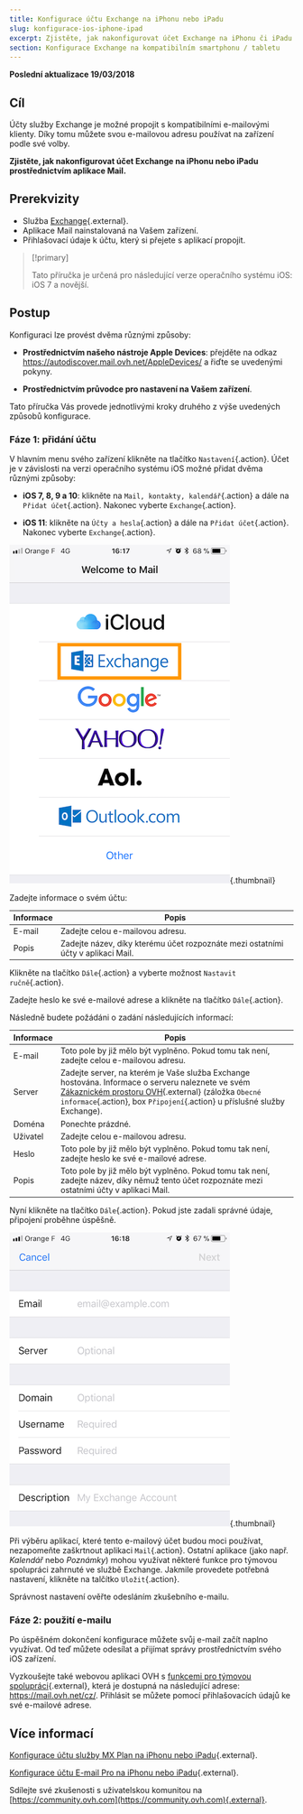 ```yaml
---
title: Konfigurace účtu Exchange na iPhonu nebo iPadu
slug: konfigurace-ios-iphone-ipad
excerpt: Zjistěte, jak nakonfigurovat účet Exchange na iPhonu či iPadu prostřednictvím aplikace Mail
section: Konfigurace Exchange na kompatibilním smartphonu / tabletu
---
```


**Poslední aktualizace 19/03/2018**

## Cíl

Účty služby Exchange je možné propojit s kompatibilními e-mailovými klienty. Díky tomu můžete svou e-mailovou adresu používat na zařízení podle své volby.

**Zjistěte, jak nakonfigurovat účet Exchange na iPhonu nebo iPadu prostřednictvím aplikace Mail.**

## Prerekvizity

- Služba [Exchange](https://www.ovh.cz/emails/){.external}.
- Aplikace Mail nainstalovaná na Vašem zařízení.
- Přihlašovací údaje k účtu, který si přejete s aplikací propojit.

> [!primary]
>
> Tato příručka je určená pro následující verze operačního systému iOS: iOS 7 a novější.
>

## Postup

Konfiguraci lze provést dvěma různými způsoby:

- **Prostřednictvím našeho nástroje Apple Devices**: přejděte na odkaz <https://autodiscover.mail.ovh.net/AppleDevices/> a řiďte se uvedenými pokyny.

- **Prostřednictvím průvodce pro nastavení na Vašem zařízení**.

Tato příručka Vás provede jednotlivými kroky druhého z výše uvedených způsobů konfigurace.

### Fáze 1: přidání účtu

V hlavním menu svého zařízení klikněte na tlačítko `Nastavení`{.action}. Účet je v závislosti na verzi operačního systému iOS možné přidat dvěma různými způsoby:

- **iOS 7, 8, 9 a 10**: klikněte na `Mail, kontakty, kalendář`{.action} a dále na `Přidat účet`{.action}. Nakonec vyberte `Exchange`{.action}.

- **iOS 11**: klikněte na `Účty a hesla`{.action} a dále na `Přidat účet`{.action}. Nakonec vyberte `Exchange`{.action}.

![Exchange](images/configuration-mail-exchange-ios-step1.png){.thumbnail}

Zadejte informace o svém účtu:

|Informace|Popis|
|---|---|
|E-mail|Zadejte celou e-mailovou adresu.|
|Popis|Zadejte název, díky kterému účet rozpoznáte mezi ostatními účty v aplikaci Mail.|

Klikněte na tlačítko `Dále`{.action} a vyberte možnost `Nastavit ručně`{.action}.

Zadejte heslo ke své e-mailové adrese a klikněte na tlačítko `Dále`{.action}.

Následně budete požádáni o zadání následujících informací:

|Informace|Popis|
|---|---|
|E-mail|Toto pole by již mělo být vyplněno. Pokud tomu tak není, zadejte celou e-mailovou adresu.|
|Server|Zadejte server, na kterém je Vaše služba Exchange hostována. Informace o serveru naleznete ve svém [Zákaznickém prostoru OVH](https://www.ovh.com/auth/?action=gotomanager){.external} (záložka `Obecné informace`{.action}, box `Připojení`{.action} u příslušné služby Exchange).|
|Doména|Ponechte prázdné.|
|Uživatel|Zadejte celou e-mailovou adresu.|  
|Heslo|Toto pole by již mělo být vyplněno. Pokud tomu tak není, zadejte heslo ke své e-mailové adrese.|
|Popis|Toto pole by již mělo být vyplněno. Pokud tomu tak není, zadejte název, díky němuž tento účet rozpoznáte mezi ostatními účty v aplikaci Mail.|

Nyní klikněte na tlačítko `Dále`{.action}. Pokud jste zadali správné údaje, připojení proběhne úspěšně.

![Exchange](images/configuration-mail-exchange-ios-step2.png){.thumbnail}

Při výběru aplikací, které tento e-mailový účet budou moci používat, nezapomeňte zaškrtnout aplikaci `Mail`{.action}. Ostatní aplikace (jako např. *Kalendář* nebo *Poznámky*) mohou využívat některé funkce pro týmovou spolupráci zahrnuté ve službě Exchange. Jakmile provedete potřebná nastavení, klikněte na talčítko `Uložit`{.action}. 

Správnost nastavení ověřte odesláním zkušebního e-mailu.

### Fáze 2: použití e-mailu

Po úspěšném dokončení konfigurace můžete svůj e-mail začít naplno využívat. Od teď můžete odesílat a přijímat správy prostřednictvím svého iOS zařízení.

Vyzkoušejte také webovou aplikaci OVH s [funkcemi pro týmovou spolupráci](https://www.ovh.cz/emails/){.external}, která je dostupná na následující adrese: <https://mail.ovh.net/cz/>. Přihlásit se můžete pomocí přihlašovacích údajů ke své e-mailové adrese.

## Více informací

[Konfigurace účtu služby MX Plan na iPhonu nebo iPadu](https://docs.ovh.com/cz/cs/emails/konfigurace-ios/){.external}.

[Konfigurace účtu E-mail Pro na iPhonu nebo iPadu](https://docs.ovh.com/cz/cs/emails-pro/konfigurace-ios/){.external}.

Sdílejte své zkušenosti s uživatelskou komunitou na [https://community.ovh.com](https://community.ovh.com){.external}.